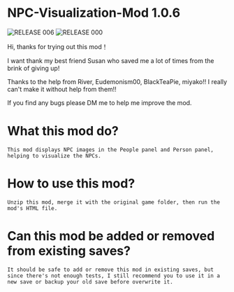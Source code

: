 # NPC-Visualization-Mod 1.0.6
![RELEASE 006](https://github.com/user-attachments/assets/95b20394-003b-42a8-83c5-9d3253f855b7)
![RELEASE 000](https://github.com/user-attachments/assets/c38a428d-ef83-4a22-9ca8-adbdd661274b)

Hi, thanks for trying out this mod！

I want thank my best friend Susan who saved me a lot of times from the brink of giving up!

Thanks to the help from River, Eudemonism00, BlackTeaPie, miyako!! I really can't make it without help from them!!

If you find any bugs please DM me to help me improve the mod.

# What this mod do?
    This mod displays NPC images in the People panel and Person panel, helping to visualize the NPCs.

# How to use this mod?
    Unzip this mod, merge it with the original game folder, then run the mod's HTML file.

# Can this mod be added or removed from existing saves?
    It should be safe to add or remove this mod in existing saves, but since there's not enough tests, I still recommend you to use it in a new save or backup your old save before overwrite it.
